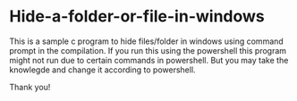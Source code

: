 # Hide-a-folder-or-file-in-windows

This is a sample c program to hide files/folder in windows using command prompt in the compilation.
If you run this using the powershell this program might not run due to certain commands in powershell.
But you may take the knowlegde and change it according to powershell.

Thank you!

